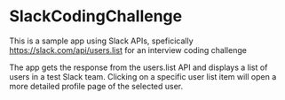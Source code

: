 # SlackCodingChallenge

This is a sample app using Slack APIs, speficically https://slack.com/api/users.list for an interview coding challenge

The app gets the response from the users.list API and displays a list of users in a test Slack team.
Clicking on a specific user list item will open a more detailed profile page of the selected user.
